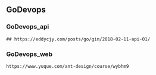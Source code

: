 ## GoDevops 

### GoDevops_api
```
## https://eddycjy.com/posts/go/gin/2018-02-11-api-01/

```
### GoDevops_web
```
https://www.yuque.com/ant-design/course/wybhm9
```